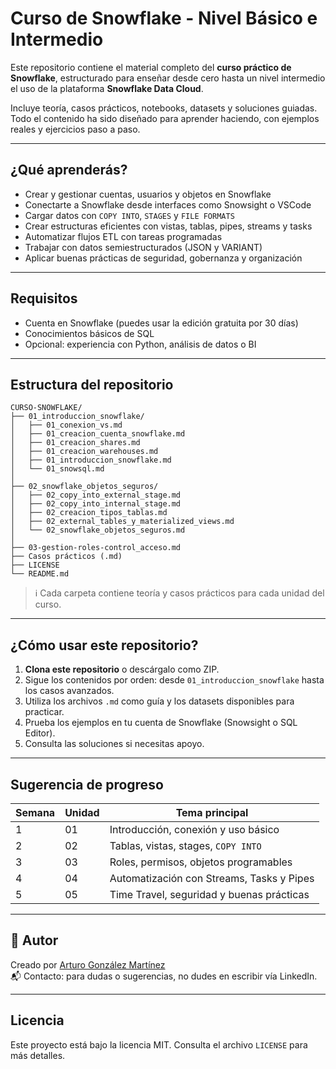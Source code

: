 # Curso de Snowflake - Nivel Básico e Intermedio

Este repositorio contiene el material completo del **curso práctico de Snowflake**, estructurado para enseñar desde cero hasta un nivel intermedio el uso de la plataforma **Snowflake Data Cloud**.

Incluye teoría, casos prácticos, notebooks, datasets y soluciones guiadas. Todo el contenido ha sido diseñado para aprender haciendo, con ejemplos reales y ejercicios paso a paso.

---

## ¿Qué aprenderás?

- Crear y gestionar cuentas, usuarios y objetos en Snowflake
- Conectarte a Snowflake desde interfaces como Snowsight o VSCode
- Cargar datos con `COPY INTO`, `STAGES` y `FILE FORMATS`
- Crear estructuras eficientes con vistas, tablas, pipes, streams y tasks
- Automatizar flujos ETL con tareas programadas
- Trabajar con datos semiestructurados (JSON y VARIANT)
- Aplicar buenas prácticas de seguridad, gobernanza y organización

---

## Requisitos

- Cuenta en Snowflake (puedes usar la edición gratuita por 30 días)
- Conocimientos básicos de SQL
- Opcional: experiencia con Python, análisis de datos o BI

---

## Estructura del repositorio

```
CURSO-SNOWFLAKE/
├── 01_introduccion_snowflake/
│   ├── 01_conexion_vs.md
│   ├── 01_creacion_cuenta_snowflake.md
│   ├── 01_creacion_shares.md
│   ├── 01_creacion_warehouses.md
│   ├── 01_introduccion_snowflake.md
│   └── 01_snowsql.md
│
├── 02_snowflake_objetos_seguros/
│   ├── 02_copy_into_external_stage.md
│   ├── 02_copy_into_internal_stage.md
│   ├── 02_creacion_tipos_tablas.md
│   ├── 02_external_tables_y_materialized_views.md
│   └── 02_snowflake_objetos_seguros.md
│
├── 03-gestion-roles-control_acceso.md
├── Casos prácticos (.md)
├── LICENSE
└── README.md
```

> ℹ️ Cada carpeta contiene teoría y casos prácticos para cada unidad del curso.

---

## ¿Cómo usar este repositorio?

1. **Clona este repositorio** o descárgalo como ZIP.
2. Sigue los contenidos por orden: desde `01_introduccion_snowflake` hasta los casos avanzados.
3. Utiliza los archivos `.md` como guía y los datasets disponibles para practicar.
4. Prueba los ejemplos en tu cuenta de Snowflake (Snowsight o SQL Editor).
5. Consulta las soluciones si necesitas apoyo.

---

## Sugerencia de progreso

| Semana | Unidad | Tema principal |
|--------|--------|----------------|
| 1 | 01 | Introducción, conexión y uso básico |
| 2 | 02 | Tablas, vistas, stages, `COPY INTO` |
| 3 | 03 | Roles, permisos, objetos programables |
| 4 | 04 | Automatización con Streams, Tasks y Pipes |
| 5 | 05 | Time Travel, seguridad y buenas prácticas |

---

## 👤 Autor

Creado por [Arturo González Martínez](https://www.linkedin.com/in/arturo-gonzalez-martinez)  
📬 Contacto: para dudas o sugerencias, no dudes en escribir vía LinkedIn.

---

## Licencia

Este proyecto está bajo la licencia MIT. Consulta el archivo `LICENSE` para más detalles.


